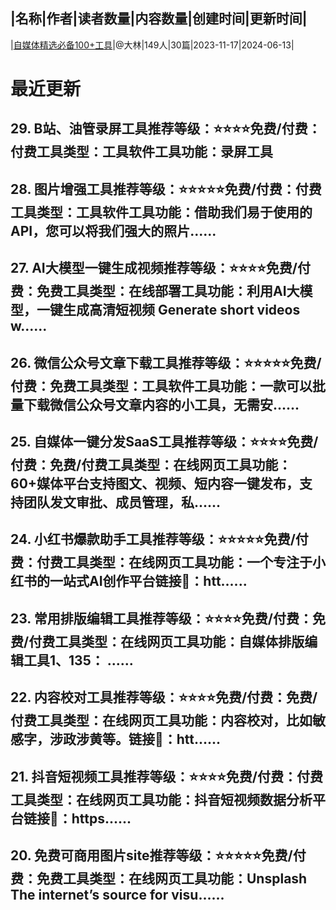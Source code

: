 |名称|作者|读者数量|内容数量|创建时间|更新时间|
---
|[自媒体精选必备100+工具](https://xiaobot.net/p/UsefulTool?refer=0b133df9-27dc-423b-8101-639049001c13)|@大林|149人|30篇|2023-11-17|2024-06-13|

# 最近更新
## 29. B站、油管录屏工具推荐等级：⭐️⭐️⭐️⭐️免费/付费：付费工具类型：工具软件工具功能：录屏工具
## 28. 图片增强工具推荐等级：⭐️⭐️⭐️⭐️⭐️免费/付费：付费工具类型：工具软件工具功能：借助我们易于使用的 API，您可以将我们强大的照片......
## 27. AI大模型一键生成视频推荐等级：⭐️⭐️⭐️⭐️免费/付费：免费工具类型：在线部署工具功能：利用AI大模型，一键生成高清短视频 Generate short videos w......
## 26. 微信公众号文章下载工具推荐等级：⭐️⭐️⭐️⭐️⭐️免费/付费：免费工具类型：工具软件工具功能：一款可以批量下载微信公众号文章内容的小工具，无需安......
## 25. 自媒体一键分发SaaS工具推荐等级：⭐️⭐️⭐️⭐️免费/付费：免费/付费工具类型：在线网页工具功能：60+媒体平台支持图文、视频、短内容一键发布，支持团队发文审批、成员管理，私......
## 24. 小红书爆款助手工具推荐等级：⭐️⭐️⭐️⭐️⭐️免费/付费：付费工具类型：在线网页工具功能：一个专注于小红书的一站式AI创作平台链接🔗：htt......
## 23. 常用排版编辑工具推荐等级：⭐️⭐️⭐️⭐️免费/付费：免费/付费工具类型：在线网页工具功能：自媒体排版编辑工具1、135： ......
## 22. 内容校对工具推荐等级：⭐️⭐️⭐️⭐️免费/付费：免费/付费工具类型：在线网页工具功能：内容校对，比如敏感字，涉政涉黄等。链接🔗：htt......
## 21. 抖音短视频工具推荐等级：⭐️⭐️⭐️⭐️免费/付费：付费工具类型：在线网页工具功能：抖音短视频数据分析平台链接🔗：https......
## 20. 免费可商用图片site推荐等级：⭐️⭐️⭐️⭐️⭐️免费/付费：免费工具类型：在线网页工具功能：Unsplash The internet’s source for visu......

